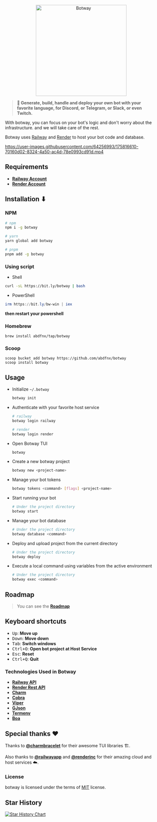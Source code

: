 <p align="center">
  <a href="https://botway.web.app" target="_blank">
    <img src="https://botway-cdn.onrender.com/botway.svg" alt="Botway" width="300">
  </a>
</p>

> **🤖 Generate, build, handle and deploy your own bot with your favorite language, for Discord, or Telegram, or Slack, or even Twitch.**

With botway, you can focus on your bot's logic and don't worry about the infrastructure. and we will take care of the rest.

Botway uses [Railway][rw] and [Render][rnd] to host your bot code and database.

https://user-images.githubusercontent.com/64256993/175816610-70160d02-8324-4a50-ac4d-78e0993cd91d.mp4

## Requirements

- [**Railway Account**][rw]
- [**Render Account**][rnd]

## Installation ⬇

### NPM

```bash
# npm
npm i -g botway

# yarn
yarn global add botway

# pnpm
pnpm add -g botway
```

### Using script

- Shell

```bash
curl -sL https://bit.ly/botway | bash
```

- PowerShell

```powershell
irm https://bit.ly/bw-win | iex
```

**then restart your powershell**

### Homebrew

```
brew install abdfnx/tap/botway
```

### Scoop

```
scoop bucket add botway https://github.com/abdfnx/botway
scoop install botway
```

## Usage

- Initialize `~/.botway`

  ```bash
  botway init
  ```

- Authenticate with your favorite host service

  ```bash
  # railway
  botway login railway

  # render
  botway login render
  ```

- Open Botway TUI

  ```bash
  botway
  ```

- Create a new botway project

  ```bash
  botway new <project-name>
  ```

- Manage your bot tokens

  ```bash
  botway tokens <command> [flags] <project-name>
  ```

- Start running your bot

  ```bash
  # Under the project directory
  botway start
  ```

- Manage your bot database

  ```bash
  # Under the project directory
  botway database <command>
  ```

- Deploy and upload project from the current directory

  ```bash
  # Under the project directory
  botway deploy
  ```

- Execute a local command using variables from the active environment

  ```bash
  # Under the project directory
  botway exec <command>
  ```

## Roadmap

> You can see the [**Roadmap**](https://github.com/users/abdfnx/projects/10)

## Keyboard shortcuts

- <kbd>Up</kbd>: **Move up**
- <kbd>Down</kbd>: **Move down**
- <kbd>Tab</kbd>: **Switch windows**
- <kbd>Ctrl+O</kbd>: **Open bot project at Host Service**
- <kbd>Esc</kbd>: **Reset**
- <kbd>Ctrl+Q</kbd>: **Quit**

### Technologies Used in Botway

- [**Railway API**][rw]
- [**Render Rest API**][rnd]
- [**Charm**](https://charm.sh)
- [**Cobra**](https://github.com/spf13/cobra)
- [**Viper**](https://github.com/spf13/viper)
- [**GJson**](https://github.com/tidwall/gjson)
- [**Termenv**](https://github.com/muesli/termenv)
- [**Boa**](https://github.com/elewis787/boa)

## Special thanks ❤

Thanks to [**@charmbracelet**](https://github.com/charmbracelet) for their awesome TUI libraries 🏗.

Also thanks to [**@railwayapp**](https://github.com/railwayapp) and [**@renderinc**](https://github.com/renderinc) for their amazing cloud and host services ☁️.

### License

botway is licensed under the terms of [MIT](https://github.com/abdfnx/botway/blob/main/LICENSE) license.

## Star History

[![Star History Chart](https://api.star-history.com/svg?repos=abdfnx/botway&type=Date)](https://star-history.com/#abdfnx/botway)

[rw]: https://railway.app
[rnd]: https://render.com
